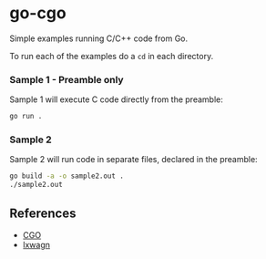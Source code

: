# go-cgo

Simple examples running C/C++ code from Go.

To run each of the examples do a `cd` in each directory.

### Sample 1 - Preamble only

Sample 1 will execute C code directly from the preamble:

```sh
go run .
```

### Sample 2

Sample 2 will run code in separate files, declared in the preamble:

```sh
go build -a -o sample2.out .
./sample2.out
```

## References

- [CGO](https://www.golinuxcloud.com/cgo-tutorial/)
- [lxwagn](https://github.com/lxwagn/using-go-with-c-libraries)

